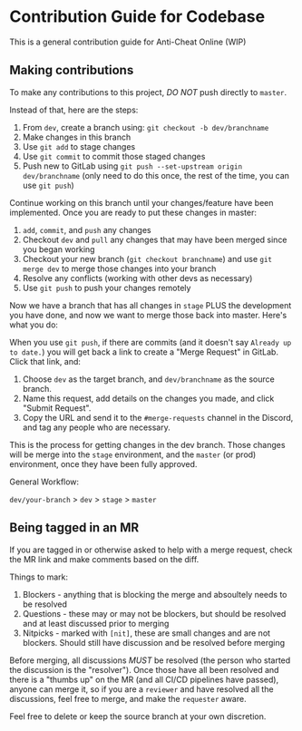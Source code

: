 # Contribution Guide for Codebase

This is a general contribution guide for Anti-Cheat Online (WIP)

## Making contributions
To make any contributions to this project, *DO NOT* push directly to `master`.

Instead of that, here are the steps:

1. From `dev`, create a branch using: `git checkout -b dev/branchname`
2. Make changes in this branch
3. Use `git add` to stage changes
4. Use `git commit` to commit those staged changes
5. Push new to GitLab using `git push --set-upstream origin dev/branchname` (only need to do this once, the rest of the time, you can use `git push`)

Continue working on this branch until your changes/feature have been implemented. Once you are ready to put these changes in master:

1. `add`, `commit`, and `push` any changes
2. Checkout `dev` and `pull` any changes that may have been merged since you began working
3. Checkout your new branch (`git checkout branchname`) and use `git merge dev` to merge those changes into your branch
4. Resolve any conflicts (working with other devs as necessary)
5. Use `git push` to push your changes remotely

Now we have a branch that has all changes in `stage` PLUS the development you have done, and now we want to merge those back into master. Here's what you do:

When you use `git push`, if there are commits (and it doesn't say `Already up to date.`) you will get back a link to create a "Merge Request" in GitLab. Click that link, and:

1. Choose `dev` as the target branch, and `dev/branchname` as the source branch.
2. Name this request, add details on the changes you made, and click "Submit Request".
3. Copy the URL and send it to the `#merge-requests` channel in the Discord, and tag any people who are necessary.

This is the process for getting changes in the dev branch. Those changes will be merge into the `stage` environment, and the `master` (or prod) environment, once they have been fully approved.

General Workflow:

`dev/your-branch` > `dev` > `stage` > `master`

## Being tagged in an MR

If you are tagged in or otherwise asked to help with a merge request, check the MR link and make comments based on the diff.

Things to mark:
1. Blockers - anything that is blocking the merge and absoultely needs to be resolved
2. Questions - these may or may not be blockers, but should be resolved and at least discussed prior to merging
3. Nitpicks - marked with `[nit]`, these are small changes and are not blockers. Should still have discussion and be resolved before merging

Before merging, all discussions *MUST* be resolved (the person who started the discussion is the "resolver"). Once those have all been resolved and there is a "thumbs up" on the MR (and all CI/CD pipelines have passed), anyone can merge it, so if you are a `reviewer` and have resolved all the discussions, feel free to merge, and make the `requester` aware.

Feel free to delete or keep the source branch at your own discretion.
